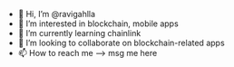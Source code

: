 - 👋 Hi, I’m @ravigahlla
- 👀 I’m interested in blockchain, mobile apps
- 🌱 I’m currently learning chainlink
- 💞️ I’m looking to collaborate on blockchain-related apps
- 📫 How to reach me --> msg me here

<!---
ravigahlla/ravigahlla is a ✨ special ✨ repository because its `README.md` (this file) appears on your GitHub profile.
You can click the Preview link to take a look at your changes.
--->

